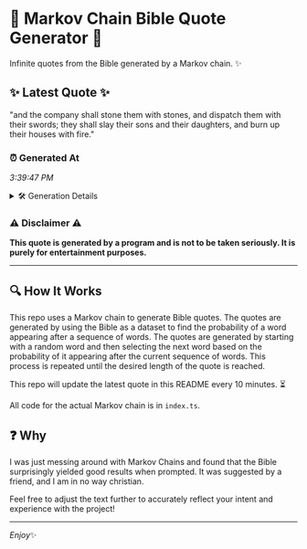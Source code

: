 # 📖 Markov Chain Bible Quote Generator 📖

Infinite quotes from the Bible generated by a Markov chain. ✨

## ✨ Latest Quote ✨
"and the company shall stone them with stones, and dispatch them with their swords; they shall slay their sons and their daughters, and burn up their houses with fire."

### ⏰ Generated At
*3:39:47 PM*

<details>
    <summary>🛠️ Generation Details</summary>
    <p>
        <strong>🌱 Seed:</strong> and<br>
        <strong>🔄 Iterations:</strong> 28<br>
        <strong>📜 Context History:</strong><br>[ and ]: the<br>[ and, the ]: company<br>[ and, the, company ]: shall<br>[ and, the, company, shall ]: stone<br>[ and, the, company, shall, stone ]: them<br>[ and, the, company, shall, stone, them ]: with<br>[ the, company, shall, stone, them, with ]: stones,<br>[ company, shall, stone, them, with, stones, ]: and<br>[ shall, stone, them, with, stones,, and ]: dispatch<br>[ stone, them, with, stones,, and, dispatch ]: them<br>[ them, with, stones,, and, dispatch, them ]: with<br>[ with, stones,, and, dispatch, them, with ]: their<br>[ stones,, and, dispatch, them, with, their ]: swords;<br>[ and, dispatch, them, with, their, swords; ]: they<br>[ dispatch, them, with, their, swords;, they ]: shall<br>[ them, with, their, swords;, they, shall ]: slay<br>[ with, their, swords;, they, shall, slay ]: their<br>[ their, swords;, they, shall, slay, their ]: sons<br>[ swords;, they, shall, slay, their, sons ]: and<br>[ they, shall, slay, their, sons, and ]: their<br>[ shall, slay, their, sons, and, their ]: daughters,<br>[ slay, their, sons, and, their, daughters, ]: and<br>[ their, sons, and, their, daughters,, and ]: burn<br>[ sons, and, their, daughters,, and, burn ]: up<br>[ and, their, daughters,, and, burn, up ]: their<br>[ their, daughters,, and, burn, up, their ]: houses<br>[ daughters,, and, burn, up, their, houses ]: with<br>[ and, burn, up, their, houses, with ]: fire.<br>
    </p>
</details>

### ⚠️ Disclaimer ⚠️
**This quote is generated by a program and is not to be taken seriously. It is purely for entertainment purposes.**

---

## 🔍 How It Works

This repo uses a Markov chain to generate Bible quotes. The quotes are generated by using the Bible as a dataset to find the probability of a word appearing after a sequence of words. The quotes are generated by starting with a random word and then selecting the next word based on the probability of it appearing after the current sequence of words. This process is repeated until the desired length of the quote is reached.

This repo will update the latest quote in this README every 10 minutes. ⏳

All code for the actual Markov chain is in `index.ts`.

## ❓ Why

I was just messing around with Markov Chains and found that the Bible surprisingly yielded good results when prompted. 
It was suggested by a friend, and I am in no way christian.

Feel free to adjust the text further to accurately reflect your intent and experience with the project!

---

*Enjoy*✨
